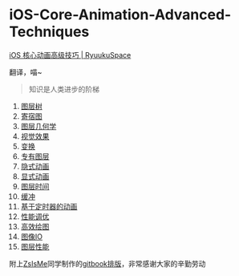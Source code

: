 iOS-Core-Animation-Advanced-Techniques
======================================

[iOS 核心动画高级技巧 | RyuukuSpace](http://chenqihui.github.io/2018/08/23/iOS-%E6%A0%B8%E5%BF%83%E5%8A%A8%E7%94%BB%E9%AB%98%E7%BA%A7%E6%8A%80%E5%B7%A7/#more)

翻译，喵~

>知识是人类进步的阶梯

1. [图层树](https://github.com/chenqihui/iOS-Core-Animation-Advanced-Techniques/blob/master/1-图层树/图层树.md)
2. [寄宿图](https://github.com/chenqihui/iOS-Core-Animation-Advanced-Techniques/blob/master/2-寄宿图/寄宿图.md)
3. [图层几何学](https://github.com/chenqihui/iOS-Core-Animation-Advanced-Techniques/blob/master/3-图层几何学/图层几何学.md)
4. [视觉效果](https://github.com/chenqihui/iOS-Core-Animation-Advanced-Techniques/blob/master/4-视觉效果/4-视觉效果.md)
5. [变换](https://github.com/chenqihui/iOS-Core-Animation-Advanced-Techniques/blob/master/5-变换/变换.md)
6. [专有图层](https://github.com/chenqihui/iOS-Core-Animation-Advanced-Techniques/blob/master/6-专有图层/6-专有图层.md)
7. [隐式动画](https://github.com/chenqihui/iOS-Core-Animation-Advanced-Techniques/blob/master/7-隐式动画/隐式动画.md)
8. [显式动画](https://github.com/chenqihui/iOS-Core-Animation-Advanced-Techniques/blob/master/8-显式动画/显式动画.md)
9. [图层时间](https://github.com/chenqihui/iOS-Core-Animation-Advanced-Techniques/blob/master/9-图层时间/图层时间.md)
10. [缓冲](https://github.com/chenqihui/iOS-Core-Animation-Advanced-Techniques/blob/master/10-缓冲/缓冲.md)
11. [基于定时器的动画](https://github.com/chenqihui/iOS-Core-Animation-Advanced-Techniques/blob/master/11-基于定时器的动画/基于定时器的动画.md)
12. [性能调优](https://github.com/chenqihui/iOS-Core-Animation-Advanced-Techniques/blob/master/12-性能调优/性能调优.md)
13. [高效绘图](https://github.com/chenqihui/iOS-Core-Animation-Advanced-Techniques/blob/master/13-高效绘图/13-高效绘图.md)
14. [图像IO](https://github.com/chenqihui/iOS-Core-Animation-Advanced-Techniques/blob/master/14-图像IO/图像IO.md)
15. [图层性能](https://github.com/chenqihui/iOS-Core-Animation-Advanced-Techniques/blob/master/15-图层性能/15-图层性能.md)


附上[ZsIsMe](https://github.com/ZsIsMe)同学制作的[gitbook排版](http://zsisme.gitbooks.io/ios-/)，非常感谢大家的辛勤劳动
